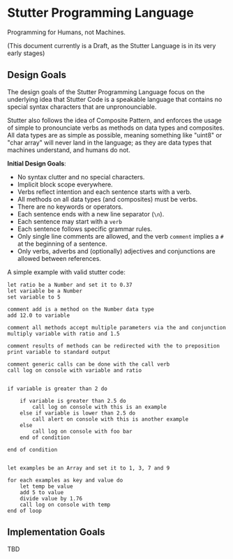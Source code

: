 # Stutter Programming Language

Programming for Humans, not Machines.

(This document currently is a Draft, as the Stutter Language is in its very early stages)


## Design Goals

The design goals of the Stutter Programming Language focus on the underlying idea that Stutter Code
is a speakable language that contains no special syntax characters that are unpronounciable.

Stutter also follows the idea of Composite Pattern, and enforces the usage of simple to pronounciate
verbs as methods on data types and composites. All data types are as simple as possible, meaning
something like "uint8" or "char array" will never land in the language; as they are data types that
machines understand, and humans do not.


**Initial Design Goals**:

- No syntax clutter and no special characters.
- Implicit block scope everywhere.
- Verbs reflect intention and each sentence starts with a verb.
- All methods on all data types (and composites) must be verbs.
- There are no keywords or operators.
- Each sentence ends with a new line separator (`\n`).
- Each sentence may start with a `verb`
- Each sentence follows specific grammar rules.
- Only single line comments are allowed, and the verb `comment` implies a `#` at the beginning of a sentence.
- Only verbs, adverbs and (optionally) adjectives and conjunctions are allowed between references.

A simple example with valid stutter code:

```stutter
let ratio be a Number and set it to 0.37
let variable be a Number
set variable to 5

comment add is a method on the Number data type
add 12.0 to variable

comment all methods accept multiple parameters via the and conjunction
multiply variable with ratio and 1.5

comment results of methods can be redirected with the to preposition
print variable to standard output

comment generic calls can be done with the call verb
call log on console with variable and ratio


if variable is greater than 2 do

	if variable is greater than 2.5 do
		call log on console with this is an example
	else if variable is lower than 2.5 do
		call alert on console with this is another example
	else
		call log on console with foo bar
	end of condition

end of condition


let examples be an Array and set it to 1, 3, 7 and 9

for each examples as key and value do
	let temp be value
	add 5 to value
	divide value by 1.76
	call log on console with temp
end of loop
```


## Implementation Goals

TBD

